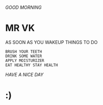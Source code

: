 *GOOD MORNING*

# MR VK 
 AS SOON AS YOU WAKEUP
 THINGS TO DO
  ```
  BRUSH YOUR TEETH
  DRINK SOME WATER
  APPLY MOISTURIZER
  EAT HEALTHY STAY HEALTH
  ```
   _HAVE A NICE DAY_ 
   # :)
  
